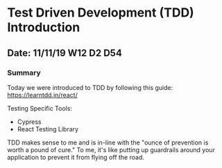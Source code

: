 # Test Driven Development (TDD) Introduction

## Date: 11/11/19 W12 D2 D54

### Summary

Today we were introduced to TDD by following this guide: https://learntdd.in/react/

Testing Specific Tools:
- Cypress
- React Testing Library

TDD makes sense to me and is in-line with the "ounce of prevention is worth a pound of cure." To me, it's like putting up guardrails around your application to prevent it from flying off the road.